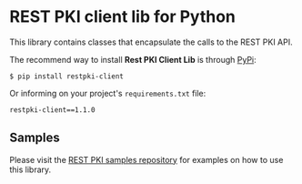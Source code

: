 REST PKI client lib for Python
===============================
This library contains classes that encapsulate the calls to the REST PKI API.

The recommend way to install **Rest PKI Client Lib** is through [PyPi](https://pypi.org/):

    $ pip install restpki-client

Or informing on your project's `requirements.txt` file:

    restpki-client==1.1.0

Samples
-------

Please visit the [REST PKI samples repository](https://github.com/LacunaSoftware/RestPkiSamples/tree/master/Python)
for examples on how to use this library.
